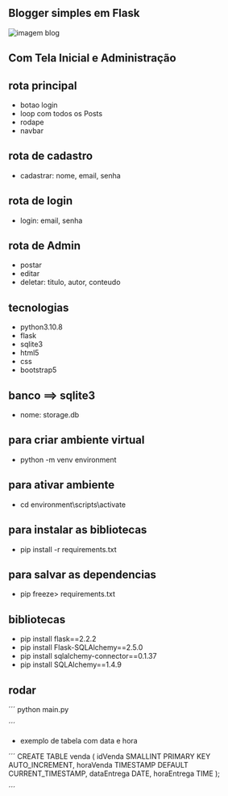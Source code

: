 ## Blogger simples em Flask
<div style= " whidh='50px';health='70px'"/><img src='https://www.criarsite.online/wp-content/uploads/2017/09/blog.png' alt='imagem blog'</img></div>

## Com Tela Inicial e Administração

## rota principal
- botao login
- loop com todos os Posts
- rodape 
- navbar

## rota de cadastro
- cadastrar: nome, email, senha

## rota de login
- login: email, senha

## rota de Admin
- postar
- editar 
- deletar: titulo, autor, conteudo


## tecnologias
- python3.10.8 
- flask
- sqlite3
- html5 
- css 
- bootstrap5 


## banco ==> sqlite3
- nome: storage.db


## para criar ambiente virtual
* python -m venv environment
## para ativar ambiente
* cd environment\scripts\activate
## para instalar as bibliotecas
* pip install -r requirements.txt
## para salvar as dependencias
* pip freeze> requirements.txt


## bibliotecas

- pip install flask==2.2.2
- pip install Flask-SQLAlchemy==2.5.0
- pip install sqlalchemy-connector==0.1.37
- pip install SQLAlchemy==1.4.9


## rodar

´´´
python main.py

´´´



* exemplo  de tabela com data e hora 

´´´
CREATE TABLE venda (
  idVenda SMALLINT PRIMARY KEY AUTO_INCREMENT,
  horaVenda TIMESTAMP DEFAULT CURRENT_TIMESTAMP,
  dataEntrega DATE,
  horaEntrega TIME
);    

´´´
